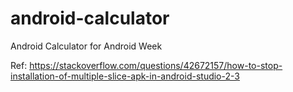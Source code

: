 # android-calculator
Android Calculator for Android Week

Ref:
https://stackoverflow.com/questions/42672157/how-to-stop-installation-of-multiple-slice-apk-in-android-studio-2-3
